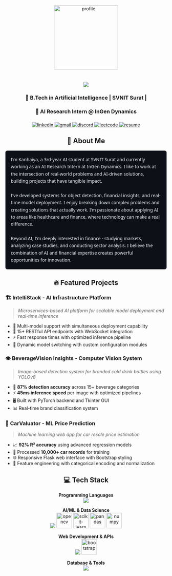 <div align="center">
  <img height="200" src="https://media2.giphy.com/media/v1.Y2lkPTc5MGI3NjExcDIwbXBsb2VvMGZocGlvaXVocmswbnMwMGs3bGQwcHY5emFxZDA0bSZlcD12MV9pbnRlcm5hbF9naWZfYnlfaWQmY3Q9Zw/qgQUggAC3Pfv687qPC/giphy.gif" alt="profile" />
</div>

###

<h1 align="center">
  <img src="https://readme-typing-svg.herokuapp.com/?font=Righteous&size=35&center=true&vCenter=true&width=500&height=70&duration=4000&lines=Hi+There!+👋;+I'm+Kanhaiya+Chhaparwal!;" />
</h1>

<h3 align="center">🤖 B.Tech in Artificial Intelligence | SVNIT Surat |</h3>
<h3 align="center">🔬 AI Research Intern @ InGen Dynamics</h3>

###

<div align="center">
  <a href="https://www.linkedin.com/in/kanhaiya-chhaparwal/" target="_blank">
    <img src="https://img.shields.io/badge/LinkedIn-0077B5?style=for-the-badge&logo=linkedin&logoColor=white" alt="linkedin" />
  </a>
  <a href="mailto:kanhaiyaac24@gmail.com" target="_blank">
    <img src="https://img.shields.io/badge/Gmail-D14836?style=for-the-badge&logo=gmail&logoColor=white" alt="gmail" />
  </a>
  <a href="https://discord.com/users/1271789230674280468" target="_blank">
    <img src="https://img.shields.io/badge/Discord-5865F2?style=for-the-badge&logo=discord&logoColor=white" alt="discord" />
  </a>
  <a href="https://leetcode.com/u/kanhaiya2406/" target="_blank">
    <img src="https://img.shields.io/badge/LeetCode-FFA116?style=for-the-badge&logo=leetcode&logoColor=black" alt="leetcode" />
  </a>
  <a href="https://drive.google.com/drive/folders/1nQ8MoM0UwjwjuW8Ryu0uecZ8VDQdbR35?usp=sharing" target="_blank">
    <img src="https://img.shields.io/badge/Resume-FF5722?style=for-the-badge&logo=adobe-acrobat-reader&logoColor=white" alt="resume" />
  </a>
</div>

###

<div align="center">
  <h2>🚀 About Me</h2>
  <div style="background-color: #0d1117; border: 1px solid #30363d; border-radius: 6px; padding: 16px; margin: 16px auto; max-width: 600px; font-family: 'Segoe UI', Tahoma, Geneva, Verdana, sans-serif; font-size: 14px; line-height: 1.6; color: #e6edf3; text-align: left;">
    I'm Kanhaiya, a 3rd-year AI student at SVNIT Surat and currently working as an AI Research Intern at InGen Dynamics. I like to work at the intersection of real-world problems and AI-driven solutions, building projects that have tangible impact.
    <br/><br/>
    I've developed systems for object detection, financial insights, and real-time model deployment. I enjoy breaking down complex problems and creating solutions that actually work. I'm passionate about applying AI to areas like healthcare and finance, where technology can make a real difference.
    <br/><br/>
    Beyond AI, I'm deeply interested in finance - studying markets, analyzing case studies, and conducting sector analysis. I believe the combination of AI and financial expertise creates powerful opportunities for innovation.
  </div>
</div>

###

<div align="center">
  <h2>🔥 Featured Projects</h2>
  
  <div align="left">
  
  ### 🏗️ **IntelliStack** - AI Infrastructure Platform
  > *Microservices-based AI platform for scalable model deployment and real-time inference*
   - 🚀 Multi-model support with simultaneous deployment capability
   - 🔗 15+ RESTful API endpoints with WebSocket integration
   - ⚡ Fast response times with optimized inference pipeline
   - 🔧 Dynamic model switching with custom configuration modules
  
  ### 👁️ **BeverageVision Insights** - Computer Vision System
  > *Image-based detection system for branded cold drink bottles using YOLOv8*
  - 🎯 **87% detection accuracy** across 15+ beverage categories
  - ⚡ **45ms inference speed** per image with optimized pipelines
  - 🖥️ Built with PyTorch backend and Tkinter GUI
  - 📊 Real-time brand classification system
  
  ### 🚗 **CarValuator** - ML Price Prediction
  > *Machine learning web app for car resale price estimation*
  - 📈 **92% R² accuracy** using advanced regression models
  - 💾 Processed **10,000+ car records** for training
  - 🌐 Responsive Flask web interface with Bootstrap styling
  - 🔧 Feature engineering with categorical encoding and normalization
  
  </div>
</div>

###
<!--
<div align="center">
  <h2>🔥 My Stats</h2>
  
  <img src="https://github-readme-stats.vercel.app/api/top-langs/?username=KanhaiyaChhaparwal24&langs_count=8&count_private=true&layout=compact&theme=react&border_radius=10&size_weight=0.5&count_weight=0.5" alt="top langs" />
</div>

###
-->
<div align="center">
  <h2>💻 Tech Stack</h2>

**Programming Languages**
<br/>
<img src="https://skillicons.dev/icons?i=python,java,cpp,javascript,html,css" />
<br/>

**AI/ML & Data Science**
<br/>
<img src="https://skillicons.dev/icons?i=pytorch,tensorflow" />
<img src="https://cdn.jsdelivr.net/gh/devicons/devicon/icons/opencv/opencv-original.svg" height="48" alt="opencv" />
<img src="https://upload.wikimedia.org/wikipedia/commons/0/05/Scikit_learn_logo_small.svg" height="48" alt="scikit-learn" />
<img src="https://cdn.jsdelivr.net/gh/devicons/devicon/icons/pandas/pandas-original.svg" height="48" alt="pandas" />
<img src="https://cdn.jsdelivr.net/gh/devicons/devicon/icons/numpy/numpy-original.svg" height="48" alt="numpy" />
<br/>

**Web Development & APIs**
<br/>
<img src="https://skillicons.dev/icons?i=flask,nodejs,express" />
<img src="https://cdn.jsdelivr.net/gh/devicons/devicon/icons/bootstrap/bootstrap-original.svg" height="48" alt="bootstrap" />
<br/>

**Database & Tools**
<br/>
<img src="https://skillicons.dev/icons?i=mysql,mongodb,github,vscode" />
<br/>

</div>

###

<br/>
<!--
<div align="center">
  <h2>🏆 LeetCode Journey</h2>
  <img src="https://leetcard.jacoblin.cool/kanhaiya2406?theme=dark&font=Karma&ext=heatmap" alt="LeetCode Stats"/>
  <br/>
  
</div>

###
-->
<div align="center">
  <h2>🎯 Current Focus</h2>
  
  <div style="font-family: 'Courier New', monospace; background: linear-gradient(135deg, #667eea 0%, #764ba2 100%); border-radius: 15px; padding: 25px; margin: 20px auto; max-width: 600px; box-shadow: 0 8px 32px rgba(31, 38, 135, 0.37); backdrop-filter: blur(4px); border: 1px solid rgba(255, 255, 255, 0.18);">
    <div style="color: #ffffff; font-size: 16px; font-weight: bold; text-align: left; line-height: 2;">
      📚 <span style="color: #ffeb3b;">Learning:</span> NLP, ROS2 basics with Gazebo, Data Serialization<br/>
      🔬 <span style="color: #ffeb3b;">Research:</span> Deep Learning for Robotics & NLP<br/>
      💰 <span style="color: #ffeb3b;">Finance:</span> Market Analysis, Case Studies, Sector Research<br/>
      🤝 <span style="color: #ffeb3b;">Open to:</span> Collaboration on AI/ML & FinTech projects
    </div>
  </div>
</div>

###

<div align="center">
  
  **"Always shipping, always learning" - Building the future with AI 🚀**
  
  *Let's connect and create something extraordinary together!*
  
</div>
